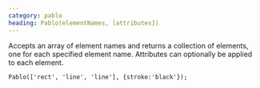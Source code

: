 ```yaml
---
category: pablo
heading: Pablo(elementNames, [attributes])
---
```


Accepts an array of element names and returns a collection of elements, one for each specified element name. Attributes can optionally be applied to each element.

    Pablo(['rect', 'line', 'line'], {stroke:'black'});
